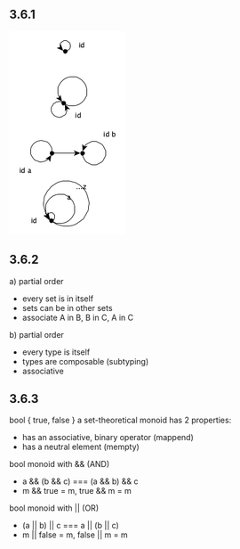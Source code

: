 ## 3.6.1
![3.6.1](./3.6.1.png)

## 3.6.2

a) partial order
* every set is in itself  
* sets can be in other sets
* associate A in B, B in C, A in C

b) partial order
* every type is itself
* types are composable (subtyping)
* associative

## 3.6.3

bool { true, false }
a set-theoretical monoid has 2 properties:
* has an associative, binary operator (mappend)
* has a neutral element (mempty)

bool monoid with && (AND)
* a && (b && c) === (a && b) && c
* m && true = m, true && m = m

bool monoid with || (OR)
* (a || b) || c === a || (b || c)
* m || false = m, false || m = m
